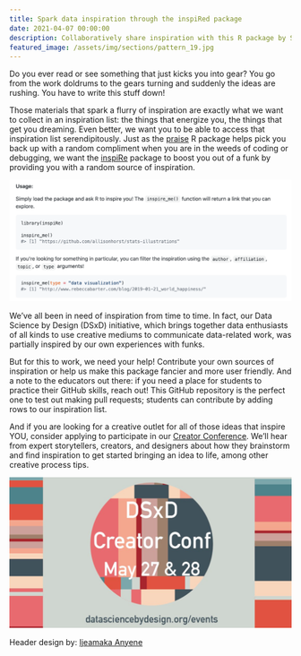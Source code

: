 ```yaml
---
title: Spark data inspiration through the inspiRed package
date: 2021-04-07 00:00:00
description: Collaboratively share inspiration with this R package by Sara Stoudt
featured_image: /assets/img/sections/pattern_19.jpg
---
```


Do you ever read or see something that just kicks you into gear? You go from the work doldrums to the gears turning and suddenly the ideas are rushing. You have to write this stuff down! 

Those materials that spark a flurry of inspiration are exactly what we want to collect in an inspiration list: the things that energize you, the things that get you dreaming. Even better, we want you to be able to access that inspiration list serendipitously. Just as the [praise](https://cran.r-project.org/web/packages/praise/index.html) R package helps pick you back up with a random compliment when you are in the weeds of coding or debugging, we want the [inspiRe](https://github.com/sastoudt/inspiRe) package to boost you out of a funk by providing you with a random source of inspiration.

<img src="../assets/img/sections/inspire_usage.png" alt="usage text for the inspire text">

We’ve all been in need of inspiration from time to time.  In fact, our Data Science by Design (DSxD) initiative, which brings together data enthusiasts of all kinds to use creative mediums to communicate data-related work, was partially inspired by our own experiences with funks. 

But for this to work, we need your help! Contribute your own sources of inspiration or help us make this package fancier and more user friendly. And a note to the educators out there: if you need a place for students to practice their GitHub skills, reach out! This GitHub repository is the perfect one to test out making pull requests; students can contribute by adding rows to our inspiration list. 

And if you are looking for a creative outlet for all of those ideas that inspire YOU, consider applying to participate in our [Creator Conference](http://datasciencebydesign.org/events). We’ll hear from expert storytellers, creators, and designers about how they brainstorm and find inspiration to get started bringing an idea to life, among other creative process tips.


<a href="http://datasciencebydesign.org/events">
<img src="../assets/img/sections/creator_conf.png" alt="image that says that creator conf is May 27 and 28.  Click to go to link">
</a>

Header design by: [Ijeamaka Anyene](https://ijeamaka-anyene.netlify.app/)